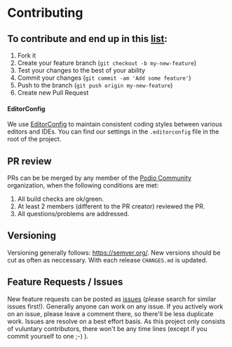# Contributing

## To contribute and end up in this [list](https://github.com/podio-community/podio-php/graphs/contributors):

1. Fork it
2. Create your feature branch (`git checkout -b my-new-feature`)
3. Test your changes to the best of your ability
4. Commit your changes (`git commit -am 'Add some feature'`)
5. Push to the branch (`git push origin my-new-feature`)
6. Create new Pull Request

#### EditorConfig

We use [EditorConfig](http://EditorConfig.org) to maintain consistent coding styles between various editors and IDEs.  You can find our settings in the `.editorconfig` file in the root of the project.

## PR review

PRs can be be merged by any member of the [Podio Community](https://github.com/orgs/podio-community) organization, when the following conditions are met:

1. All build checks are ok/green.
2. At least 2 members (different to the PR creator) reviewed the PR.
3. All questions/problems are addressed.

## Versioning

Versioning generally follows: https://semver.org/. New versions should be cut as often as neccessary. With each release `CHANGES.md` is updated.

## Feature Requests / Issues

New feature requests can be posted as [issues](https://github.com/podio-community/podio-php/issues) (please search for similar issues first!). Generally anyone can work on any issue. If you actively work on an issue, please leave a comment there, so there'll be less duplicate work. Issues are resolve on a best effort basis. As this project only consists of vuluntary contributors, there won't be any time lines (except if you commit yourself to one ;-) ).
